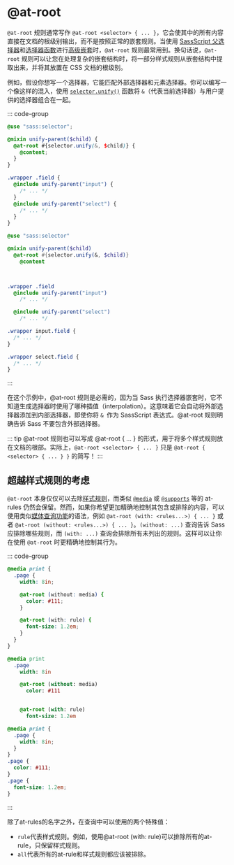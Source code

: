 # @at-root

`@at-root` 规则通常写作 `@at-root <selector> { ... }`，它会使其中的所有内容直接在文档的根级别输出，而不是按照正常的嵌套规则。当使用 [SassScript 父选择器](../style-rules/parent-selector#在-sassscript-中)和[选择器函数](https://sass-lang.com/documentation/modules/selector)进行[高级嵌套](../style-rules/parent-selector#高级嵌套)时，`@at-root` 规则最常用到。换句话说，`@at-root` 规则可以让您在处理复杂的嵌套结构时，将一部分样式规则从嵌套结构中提取出来，并将其放置在 CSS 文档的根级别。

例如，假设你想写一个选择器，它能匹配外部选择器和元素选择器。你可以编写一个像这样的混入，使用 [`selector.unify()`](https://sass-lang.com/documentation/modules/selector#unify) 函数将 `&`（代表当前选择器）与用户提供的选择器组合在一起。

::: code-group
``` scss [scss]
@use "sass:selector";

@mixin unify-parent($child) {
  @at-root #{selector.unify(&, $child)} {
    @content;
  }
}

.wrapper .field {
  @include unify-parent("input") {
    /* ... */
  }
  @include unify-parent("select") {
    /* ... */
  }
}
```
``` sass [sass]
@use "sass:selector"

@mixin unify-parent($child)
  @at-root #{selector.unify(&, $child)}
    @content



.wrapper .field
  @include unify-parent("input")
    /* ... */

  @include unify-parent("select")
    /* ... */
```
``` css [css]
.wrapper input.field {
  /* ... */
}

.wrapper select.field {
  /* ... */
}
```
:::

在这个示例中，@at-root 规则是必需的，因为当 Sass 执行选择器嵌套时，它不知道生成选择器时使用了哪种插值（interpolation）。这意味着它会自动将外部选择器添加到内部选择器，即使你将 `& `作为 SassScript 表达式。@at-root 规则明确告诉 Sass 不要包含外部选择器。

::: tip
@at-root 规则也可以写成 @at-root { ... } 的形式，用于将多个样式规则放在文档的根部。实际上，`@at-root <selector> { ... }` 只是 `@at-root { <selector> { ... } }` 的简写！
:::

## 超越样式规则的考虑

`@at-root` 本身仅仅可以去除[样式规则](../style-rules/)，而类似 [`@media`](./css#media) 或 [`@supports`](../at-rules/css#supports) 等的 at-rules 仍然会保留。然而，如果你希望更加精确地控制其包含或排除的内容，可以使用类似[媒体查询功能](https://developer.mozilla.org/zh-CN/docs/Web/CSS/Media_Queries/Using_media_queries#%E5%AE%9A%E4%BD%8D%E5%AA%92%E4%BD%93%E7%89%B9%E6%80%A7)的语法，例如 `@at-root (with: <rules...>) { ... }` 或者 `@at-root (without: <rules...>) { ... }`。`(without: ...)` 查询告诉 Sass 应排除哪些规则，而 `(with: ...)` 查询会排除所有未列出的规则。这样可以让你在使用 `@at-root` 时更精确地控制其行为。

::: code-group
``` scss [scss]
@media print {
  .page {
    width: 8in;

    @at-root (without: media) {
      color: #111;
    }

    @at-root (with: rule) {
      font-size: 1.2em;
    }
  }
}
```
``` sass [sass]
@media print
  .page
    width: 8in

    @at-root (without: media)
      color: #111


    @at-root (with: rule)
      font-size: 1.2em
```
``` css [css]
@media print {
  .page {
    width: 8in;
  }
}
.page {
  color: #111;
}
.page {
  font-size: 1.2em;
}
```
:::

除了at-rules的名字之外，在查询中可以使用的两个特殊值：

*  `rule`代表样式规则。例如，使用@at-root (with: rule)可以排除所有的at-rule，只保留样式规则。
* `all`代表所有的at-rule和样式规则都应该被排除。